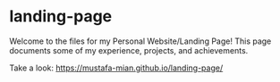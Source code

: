 # landing-page

Welcome to the files for my Personal Website/Landing Page! This page documents some of my experience, projects, and achievements.

Take a look: https://mustafa-mian.github.io/landing-page/
